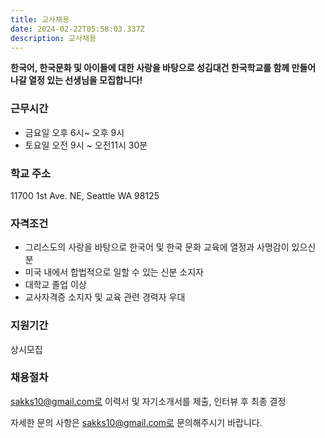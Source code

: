 ```yaml
---
title: 교사채용
date: 2024-02-22T05:58:03.337Z
description: 교사채용
---
```


**한국어, 한국문화 및 아이들에 대한 사랑을 바탕으로 성김대건 한국학교를 함께 만들어 나갈 열정 있는 선생님을 모집합니다!**

### 근무시간
  - 금요일 오후 6시~ 오후 9시
  - 토요일 오전 9시 ~ 오전11시 30분

### 학교 주소
11700 1st Ave. NE, Seattle WA 98125

### 자격조건
  - 그리스도의 사랑을 바탕으로 한국어 및 한국 문화 교육에 열정과 사명감이 있으신 분
  - 미국 내에서 합법적으로 일할 수 있는 신분 소지자
  - 대학교 졸업 이상
  - 교사자격증 소지자 및 교육 관련 경력자 우대

### 지원기간
상시모집


### 채용절차
sakks10@gmail.com로 이력서 및 자기소개서를 제출, 인터뷰 후 최종 결정

자세한 문의 사항은 sakks10@gmail.com로 문의해주시기 바랍니다.
